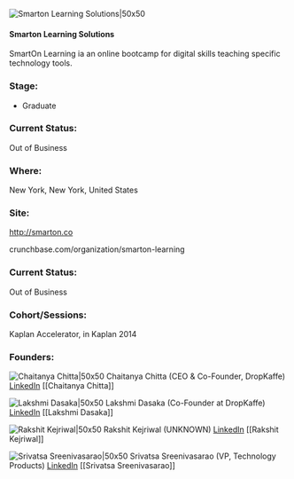 

![Smarton Learning Solutions|50x50](https://apimg.techstars.com/connect/images/image_files/53ecfad46745166ab4000004/original/smarton.jpeg)

#### Smarton Learning Solutions
SmartOn Learning ia an online bootcamp for digital skills teaching specific technology tools.

### Stage: 
 - Graduate 

### Current Status: 
Out of Business

### Where:
New York, New York, United States

### Site:
http://smarton.co



crunchbase.com/organization/smarton-learning

### Current Status: 
Out of Business

### Cohort/Sessions: 
Kaplan Accelerator, in Kaplan 2014

### Founders: 

![Chaitanya Chitta|50x50]() Chaitanya Chitta (CEO & Co-Founder, DropKaffe) [LinkedIn](https://linkedin.com/in/chaitanyachitta) [[Chaitanya Chitta]]

![Lakshmi Dasaka|50x50]() Lakshmi Dasaka (Co-Founder at DropKaffe) [LinkedIn](https://linkedin.com/in/lakshmidvs) [[Lakshmi Dasaka]]

![Rakshit Kejriwal|50x50](https://apimg.techstars.com/connect/images/image_files/53f389b01f81ffe6da000003/original/photo.JPG) Rakshit Kejriwal (UNKNOWN) [LinkedIn](https://linkedin.com/in/rakshitkejriwal) [[Rakshit Kejriwal]]

![Srivatsa Sreenivasarao|50x50]() Srivatsa Sreenivasarao (VP, Technology Products) [LinkedIn](https://linkedin.com/in/srivatsashandilya) [[Srivatsa Sreenivasarao]]


